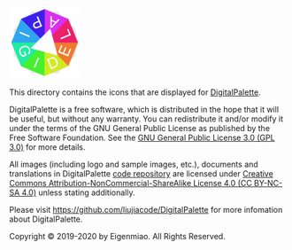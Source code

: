 ![DigitalPalette](full/icon_full_128.png)

This directory contains the icons that are displayed for [DigitalPalette](https://github.com/liujiacode/DigitalPalette).

DigitalPalette is a free software, which is distributed in the hope that it will be useful, but without any warranty. You can redistribute it and/or modify it under the terms of the GNU General Public License as published by the Free Software Foundation. See the [GNU General Public License 3.0 (GPL 3.0)](https://www.gnu.org/licenses/) for more details.

All images (including logo and sample images, etc.), documents and translations in DigitalPalette [code repository](https://github.com/liujiacode/DigitalPalette) are licensed under [Creative Commons Attribution-NonCommercial-ShareAlike License 4.0 (CC BY-NC-SA 4.0)](https://creativecommons.org/licenses/by-nc-sa/4.0/) unless stating additionally.

Please visit https://github.com/liujiacode/DigitalPalette for more infomation about DigitalPalette.

Copyright © 2019-2020 by Eigenmiao. All Rights Reserved.
